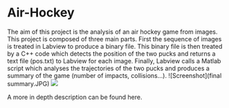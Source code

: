 # Air-Hockey
The aim of this project is the analysis of an air hockey game from images. This project is composed of three main parts. First the sequence of images is treated in Labview to produce a binary file. This binary file is then treated by a C++ code which detects the position of the two pucks and returns a text file (pos.txt) to Labview for each image. Finally, Labview calls a Matlab script which analyses the trajectories of the two pucks and produces a summary of the game (number of impacts, collisions...).
![Screenshot](final summary.JPG)
[![](https://imgur.com/biAiR9L.png)](https://www.youtube.com/watch?v=eeM2Rdbufco)


A more  in depth description can be found here.
